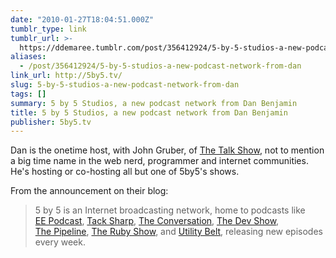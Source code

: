 ```yaml
---
date: "2010-01-27T18:04:51.000Z"
tumblr_type: link
tumblr_url: >-
  https://ddemaree.tumblr.com/post/356412924/5-by-5-studios-a-new-podcast-network-from-dan
aliases:
  - /post/356412924/5-by-5-studios-a-new-podcast-network-from-dan
link_url: http://5by5.tv/
slug: 5-by-5-studios-a-new-podcast-network-from-dan
tags: []
summary: 5 by 5 Studios, a new podcast network from Dan Benjamin
title: 5 by 5 Studios, a new podcast network from Dan Benjamin
publisher: 5by5.tv
---
```


Dan is the onetime host, with John Gruber, of [The Talk Show](http://thetalkshow.net/), not to mention a big time name in the web nerd, programmer and internet communities. He's hosting or co-hosting all but one of 5by5's shows.

From the announcement on their blog:

> 5 by 5 is an Internet broadcasting network, home to podcasts like <a href="http://5by5.tv/eepodcast">EE&nbsp;Podcast</a>, <a href="http://5by5.tv/tacksharp">Tack&nbsp;Sharp</a>, <a href="http://5by5.tv/conversation">The&nbsp;Conversation</a>, <a href="http://5by5.tv/devshow">The&nbsp;Dev&nbsp;Show</a>, <a href="http://5by5.tv/pipeline">The&nbsp;Pipeline</a>, <a href="http://5by5.tv/rubyshow">The&nbsp;Ruby&nbsp;Show</a>, and <a href="http://5by5.tv/utilitybelt">Utility&nbsp;Belt</a>, releasing new episodes every week.
